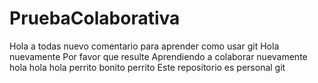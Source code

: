 # PruebaColaborativa

Hola a todas nuevo comentario para aprender como usar git 
Hola nuevamente
Por favor que resulte 
Aprendiendo a colaborar nuevamente 
hola hola hola perrito bonito perrito 
Este repositorio es personal git 